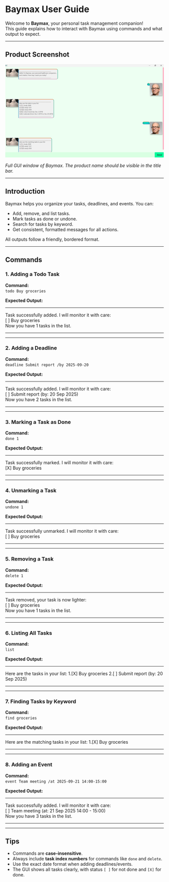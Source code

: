 # Baymax User Guide

Welcome to **Baymax**, your personal task management companion!  
This guide explains how to interact with Baymax using commands and what output to expect.

---

## Product Screenshot

![User Interface](Ui.png)

*Full GUI window of Baymax. The product name should be visible in the title bar.*

---

## Introduction

Baymax helps you organize your tasks, deadlines, and events. You can:

- Add, remove, and list tasks.
- Mark tasks as done or undone.
- Search for tasks by keyword.
- Get consistent, formatted messages for all actions.

All outputs follow a friendly, bordered format.

---

## Commands

### 1. Adding a Todo Task

**Command:**  
`todo Buy groceries`

**Expected Output:**

___________________________________________________  
Task successfully added. I will monitor it with care:  
[ ] Buy groceries  
Now you have 1 tasks in the list.
___________________________________________________  

---

### 2. Adding a Deadline

**Command:**  
`deadline Submit report /by 2025-09-20`

**Expected Output:**

___________________________________________________  
Task successfully added. I will monitor it with care:  
[ ] Submit report (by: 20 Sep 2025)  
Now you have 2 tasks in the list.
___________________________________________________  

---

### 3. Marking a Task as Done

**Command:**  
`done 1`

**Expected Output:**

___________________________________________________  
Task successfully marked. I will monitor it with care:  
[X] Buy groceries
___________________________________________________  

---

### 4. Unmarking a Task

**Command:**  
`undone 1`

**Expected Output:**

___________________________________________________  
Task successfully unmarked. I will monitor it with care:  
[ ] Buy groceries
___________________________________________________  

---

### 5. Removing a Task

**Command:**  
`delete 1`

**Expected Output:**

___________________________________________________  
Task removed, your task is now lighter:  
[ ] Buy groceries  
Now you have 1 tasks in the list.
___________________________________________________  

---

### 6. Listing All Tasks

**Command:**  
`list`

**Expected Output:**

___________________________________________________  
Here are the tasks in your list:
1.[X] Buy groceries
2.[ ] Submit report (by: 20 Sep 2025)
___________________________________________________  

---

### 7. Finding Tasks by Keyword

**Command:**  
`find groceries`

**Expected Output:**

___________________________________________________  
Here are the matching tasks in your list:
1.[X] Buy groceries
___________________________________________________  

---

### 8. Adding an Event

**Command:**  
`event Team meeting /at 2025-09-21 14:00-15:00`

**Expected Output:**

___________________________________________________  
Task successfully added. I will monitor it with care:  
[ ] Team meeting (at: 21 Sep 2025 14:00 - 15:00)  
Now you have 3 tasks in the list.
___________________________________________________  

---

## Tips

- Commands are **case-insensitive**.
- Always include **task index numbers** for commands like `done` and `delete`.
- Use the exact date format when adding deadlines/events.
- The GUI shows all tasks clearly, with status `[ ]` for not done and `[X]` for done.
